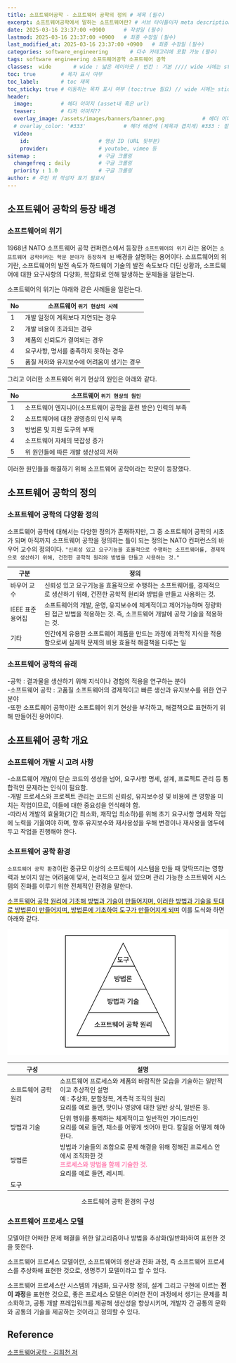 ```yaml
---
title: 소프트웨어공학 - 소프트웨어 공학의 정의 # 제목 (필수)
excerpt: 소프트웨어공학에서 말하는 소프트웨어란? # 서브 타이틀이자 meta description (필수)
date: 2025-03-16 23:37:00 +0900      # 작성일 (필수)
lastmod: 2025-03-16 23:37:00 +0900   # 최종 수정일 (필수)
last_modified_at: 2025-03-16 23:37:00 +0900   # 최종 수정일 (필수)
categories: software_engineering       # 다수 카테고리에 포함 가능 (필수)
tags: software engineering 소프트웨어공학 소프트웨어 공학                     # 태그 복수개 가능 (필수)
classes:  wide       # wide : 넓은 레이아웃 / 빈칸 : 기본 //// wide 시에는 sticky toc 불가
toc: true        # 목차 표시 여부
toc_label:       # toc 제목
toc_sticky: true # 이동하는 목차 표시 여부 (toc:true 필요) // wide 시에는 sticky toc 불가
header: 
  image:         # 헤더 이미지 (asset내 혹은 url)
  teaser:        # 티저 이미지??
  overlay_image: /assets/images/banners/banner.png            # 헤더 이미지 (제목과 겹치게)
  # overlay_color: '#333'            # 헤더 배경색 (제목과 겹치게) #333 : 짙은 회색 (필수)
  video:
    id:                      # 영상 ID (URL 뒷부분)
    provider:                # youtube, vimeo 등
sitemap :                    # 구글 크롤링
  changefreq : daily         # 구글 크롤링
  priority : 1.0             # 구글 크롤링
author: # 주인 외 작성자 표기 필요시
---
```

<!--postNo: 20250316_002-->

## 소프트웨어 공학의 등장 배경  

### 소프트웨어의 위기  

1968년 NATO 소프트웨어 공학 컨퍼런스에서 등장한 `소프트웨어의 위기` 라는 용어는 `소프트웨어 공학이라는 학문 분야가 등장하게 된` 배경을 설명하는 용어이다. 소프트웨어의 위기란, 소프트웨어의 발전 속도가 하드웨어 기술의 발전 속도보다 더딘 상황과, 소프트웨어에 대한 요구사항의 다양화, 복잡화로 인해 발생하는 문제들을 일컫는다.  

소프트웨어의 위기는 아래와 같은 사례들을 일컫는다.  

|No|소프트웨어 `위기 현상의 사례`|
|---|---|
|1|개발 일정이 계획보다 지연되는 경우|
|2|개발 비용이 초과되는 경우|
|3|제품의 신뢰도가 결여되는 경우|
|4|요구사항, 명서를 충족하지 못하는 경우|
|5|품질 저하와 유지보수에 어려움이 생기는 경우|

그리고 이러한 소프트웨어 위기 현상의 원인은 아래와 같다.  

|No|소프트웨어 `위기 현상의 원인`|
|---|---|
|1|소프트웨어 엔지니어(소프트웨어 공학을 훈련 받은) 인력의 부족|
|2|소프트웨어에 대한 경영층의 인식 부족|
|3|방법론 및 지원 도구의 부재|
|4|소프트웨어 자체의 복잡성 증가|
|5|위 원인들에 따른 개발 생산성의 저하|

이러한 원인들을 해결하기 위해 소프트웨어 공학이라는 학문이 등장했다.  


## 소프트웨어 공학의 정의  

### 소프트웨어 공학의 다양환 정의  

소프트웨어 공학에 대해서는 다양한 정의가 존재하지만, 그 중 소프트웨어 공학의 시초가 되며 아직까지 소프트웨어 공학을 정의하는 틀이 되는 정의는 NATO 컨퍼런스의 바우어 교수의 정의이다. `"신뢰성 있고 요구기능을 효율적으로 수행하는 소프트웨어를, 경제적으로 생산하기 위해, 건전한 공학적 원리와 방법을 만들고 사용하는 것."`

|구분|정의|
|---|---|
|바우어 교수|신뢰성 있고 요구기능을 효율적으로 수행하는 소프트웨어를, 경제적으로 생산하기 위해, 건전한 공학적 원리와 방법을 만들고 사용하는 것.|
|IEEE 표준 용어집|소프트웨어의 개발, 운영, 유지보수에 체계적이고 제어가능하며 정량화된 접근 방법을 적용하는 것. 즉, 소프트웨어 개발에 공학 기술을 적용하는 것.|
|기타|인간에게 유용한 소프트웨어 제품을 만드는 과정에 과학적 지식을 적용함으로써 실제적 문제의 비용 효율적 해결책을 다루는 일|

### 소프트웨어 공학의 유래  

-공학 : 결과물을 생산하기 위해 지식이나 경험의 적용을 연구하는 분야  
-소프트웨어 공학 : 고품질 소프트웨어의 경제적이고 빠른 생산과 유지보수를 위한 연구 분야  
-또한 소프트웨어 공학이란 소프트웨어 위기 현상을 부각하고, 해결책으로 표현하기 위해 만들어진 용어이다.  


## 소프트웨어 공학 개요  

### 소프트웨어 개발 시 고려 사항  

-소프트웨어 개발이 단순 코드의 생성을 넘어, 요구사항 명세, 설계, 프로젝트 관리 등 통합적인 문제라는 인식이 필요함.  
-개발 프로세스와 프로젝트 관리는 코드의 신뢰성, 유지보수성 및 비용에 큰 영향을 미치는 작업이므로, 이들에 대한 중요성을 인식해야 함.  
-따라서 개발의 효율화(기간 최소화, 재작업 최소하)를 위해 초기 요구사항 명세화 작업에 노력을 기울여야 하며, 향후 유지보수와 재사용성을 우해 변경이나 재사용을 염두에 두고 작업을 진행해야 한다.  

### 소프트웨어 공학 환경  

`소프트웨어 공학 환경`이란 중규모 이상의 소프트웨어 시스템을 만들 때 맞딱뜨리는 영향력과 보이지 않는 어려움에 맞서, 논리적으고 질서 있으며 관리 가능한 소프트웨어 시스템의 진화를 이루기 위한 전체적인 환경을 말한다.  

<span style='background:linear-gradient(to top, #FFE400 20%, transparent 20%)'>소프트웨어 공학 원리에 기초해 방법과 기술이 만들어지며, 이러한 방법과 기술을 토대로 방법론이 만들어지며, 방법론에 기초하여 도구가 만들어지게 되며</span> 이를 도식화 하면 아래와 같다.  

![](/assets/images/20250316_002_001.png)

|구성|설명|
|---|---|
|소프트웨어 공학 원리|소프트웨어 프로세스와 제품의 바람직한 모습을 기술하는 일반적이고 추상적인 설명<br>예 : 추상화, 분할정복, 계측적 조직의 원리<br>요리를 예로 들면, 맛이나 영양에 대한 일반 상식, 일반론 등.|
|방법과 기술|단위 행위를 통제하는 체계적이고 일반적인 가이드라인<br>요리를 예로 들면, 채소를 어떻게 씻어야 한다. 칼질을 어떻게 해야 한다.|
|방법론|방법과 기술들의 조합으로 문제 해결을 위해 정해진 프로세스 안에서 조직화한 것<br><b><font color="FF82B2">프로세스와 방법을 함께 기술한 것.</font></b><br>요리를 예로 들면, 레시피.|
|도구||  

<center>소프트웨어 공학 환경의 구성</center>

### 소프트웨어 프로세스 모델  

모델이란 어떠한 문제 해결을 위한 알고리즘이나 방법을 추상화(일반화)하여 표현한 것을 뜻한다.  

소프트웨어 프로세스 모델이란, 소프트웨어의 생산과 진화 과정, 즉 소프트웨어 프로세스를 추상화해 표현한 것으로, 생명주기 모델이라고 할 수 있다.  

소프트웨어 프로세스란 시스템의 개념화, 요구사항 정의, 설계 그리고 구현에 이르는 **전이 과정**을 표현한 것으로, 좋은 프로세스 모델은 이러한 전이 과정에서 생기는 문제를 최소화하고, 공통 개발 프레임워크를 제공해 생산성을 향상시키며, 개발자 간 공통의 문화와 공통의 기술을 제공하는 것이라고 정의할 수 있다.  


## Reference  

[소프트웨어공학 - 김희천 저](https://search.shopping.naver.com/book/catalog/32473335794)  





